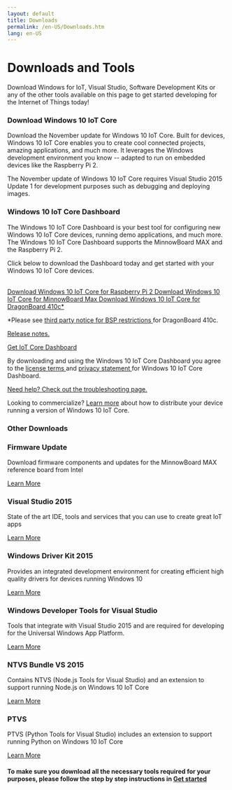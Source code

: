```yaml
---
layout: default
title: Downloads
permalink: /en-US/Downloads.htm
lang: en-US
---
```


<div class="row section-heading">
    <div class="col-md-6 col-sm-12">
        <h1>Downloads and Tools</h1>
        <p>Download Windows for IoT, Visual Studio, Software Development Kits or any of the other tools available on this page to get started developing for the Internet of Things today!</p>
    </div>
    <div class="col-md-6 col-sm-12">
    <div class="downloads-image"></div>
  </div>
</div>

<div class="row">
	<div class="col-md-6 col-sm-12">
		<h3 class="divider">Download Windows 10 IoT Core</h3>
		<div class="preview">
			<p>
				Download the November update for Windows 10 IoT Core. Built for devices, Windows 10 IoT Core enables you to create cool connected projects, amazing applications, and much more. It leverages the Windows development environment you know -- adapted to run on embedded devices like the Raspberry Pi 2.
			</p>
			<p>
				The November update of Windows 10 IoT Core requires Visual Studio 2015 Update 1 for development purposes such as debugging and deploying images.
			</p>
		</div>
	</div>
	<div class="col-md-6 col-sm-12">
		<h3 class="divider">Windows 10 IoT Core Dashboard</h3>
		<p>The Windows 10 IoT Core Dashboard is your best tool for configuring new Windows 10 IoT Core devices, running demo applications, and much more. The Windows 10 IoT Core Dashboard supports the MinnowBoard MAX and the Raspberry Pi 2.</p>
		<p>Click below to download the Dashboard today and get started with your Windows 10 IoT Core devices.</p>
	</div>
</div>

<br>

<div class="row">
	<div class="col-md-6 col-sm-12">
		<a href="http://go.microsoft.com/fwlink/?LinkId=691711" class="button-blue button-flat"> Download Windows 10 IoT Core for Raspberry Pi 2 </a>
		<a href="http://go.microsoft.com/fwlink/?LinkId=691712" class="button-blue button-flat"> Download Windows 10 IoT Core for MinnowBoard Max </a>
		<a href="http://go.microsoft.com/fwlink/?LinkId=691713" class="button-blue button-flat"> Download Windows 10 IoT Core for DragonBoard 410c&#42;</a>
		<p>
			&#42;Please see <a href="http://aka.ms/thirdpartynotices" target="_blank"> third party notice for BSP restrictions </a> for DragonBoard 410c.</p>
		<p>
			<a href="{{site.baseurl}}/{{page.lang}}/win10/ReleaseNotesRTM.htm"> Release notes. </a>
		</p>
	</div>
	<div class="col-md-6 col-sm-12">
		<a href="http://go.microsoft.com/fwlink/?LinkID=708576" class="button-blue button-flat"> Get IoT Core Dashboard </a>
    <p> By downloading and using the Windows 10 IoT Core Dashboard you agree to the <a href="http://go.microsoft.com/fwlink/?LinkID=703960&clcid=0x4809"> license terms </a> and <a href="http://go.microsoft.com/fwlink/?LinkId=521839"> privacy statement </a> for Windows 10 IoT Core Dashboard. </p>
    <p>
			<a href="{{site.baseurl}}/{{page.lang}}/win10/IoTDashboardTroubleshooting.htm"> Need help? Check out the troubleshooting page. </a>
		</p>
	</div>
</div>
<div class="row">
	<div class="col-md-12">
		<p>Looking to commercialize? <a href="http://go.microsoft.com/fwlink/?LinkId=708649" target="_blank">Learn more</a> about how to distribute your device running a version of Windows 10 IoT Core.</p>
	</div>
</div>


<div class="row">
	<h3 class="divider"> Other Downloads </h3>
</div>

<div class="row">
	<div class="col-md-3">
		<h3>Firmware Update</h3>
		<p>Download firmware components and updates for the MinnowBoard MAX reference board from Intel</p>
		<a href="http://firmware.intel.com/projects/minnowboard-max" target="_blank">Learn More</a>
	</div>
	<div class="col-md-3">
		<h3>Visual Studio 2015</h3>
		<p>State of the art IDE, tools and services that you can use to create great IoT apps</p>
		<a href="https://www.visualstudio.com/vs-2015-product-editions" target="_blank">Learn More</a>
	</div>
	<div class="col-md-3">
		<h3>Windows Driver Kit 2015</h3>
		<p>Provides an integrated development environment for creating efficient high quality drivers for devices running Windows 10</p>
		<a href="https://msdn.microsoft.com/en-US/windows/hardware/dn913721(v=vs.8.5).aspx" target="_blank">Learn More</a>
	</div>
	<div class="col-md-3">
		<h3>Windows Developer Tools for Visual Studio</h3>
		<p>Tools that integrate with Visual Studio 2015 and are required for developing for the Universal Windows App Platform.</p>
		<a href="https://dev.windows.com/en-us/downloads" target="_blank">Learn More</a>
	</div>
</div>
<div class="row">
	 <div class="col-md-3">
		<h3>NTVS Bundle VS 2015</h3>
		<p>Contains NTVS (Node.js Tools for Visual Studio) and an extension to support running Node.js on Windows 10 IoT Core</p>
		<a href="https://github.com/ms-iot/ntvsiot/releases" target="_blank">Learn More</a>
	</div>
	<div class="col-md-3">
		<h3>PTVS</h3>
		<p>PTVS (Python Tools for Visual Studio) includes an extension to support running Python on Windows 10 IoT Core</p>
		<a href="https://github.com/microsoft/ptvs/releases" target="_blank">Learn More</a>
	</div>
</div>
<div class="row">
	<div class="col-md-12">
		<h4>To make sure you download all the necessary tools required for your purposes, please follow the step by step instructions in <a href="{{site.baseurl}}/{{page.lang}}/GetStarted.htm">Get started</a></h4>
	</div>
</div>


